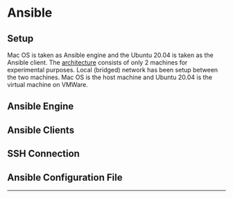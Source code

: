 # Ansible

## Setup
Mac OS is taken as Ansible engine and the Ubuntu 20.04 is taken as the Ansible client. The [architecture](/architecture.md) consists of only 2 machines for experimental purposes. Local (bridged) network has been setup between the two machines. Mac OS is the host machine and Ubuntu 20.04 is the virtual machine on VMWare.

## Ansible Engine

## Ansible Clients

## SSH Connection

## Ansible Configuration File


---
